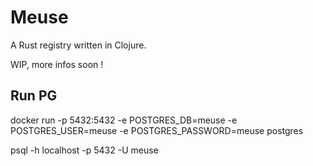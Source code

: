 # Meuse

A Rust registry written in Clojure.

WIP, more infos soon !

## Run PG

docker run -p 5432:5432 -e POSTGRES_DB=meuse -e POSTGRES_USER=meuse -e POSTGRES_PASSWORD=meuse postgres

psql -h localhost -p 5432 -U meuse
